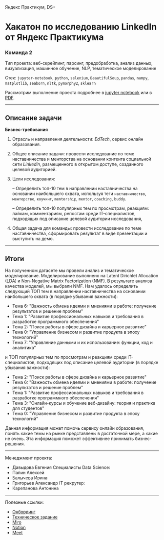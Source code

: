 Яндекс Практикум, DS+

# Хакатон по исследованию LinkedIn от Яндекс Практикума

### Команда 2

Тип проекта: веб-скрейпинг, парсинг, предобработка, анализ данных, визуализация, машинное обучение, NLP, тематическое моделирование

Стек: `jupyter-notebook`, `python`, `selenium`, `BeautifulSoup`, `pandas`, `numpy`, `matplotlib`, `seaborn`, `nltk`, `pymorphy2`, `sklearn`

Рассмотрим выполнение проекта подробнее в [jupyter notebook](https://github.com/krasnoturinsk/linkedin_hackathon/blob/main/src/linkedin_mentoring_k2.ipynb) или в [PDF](https://github.com/krasnoturinsk/linkedin_hackathon/blob/main/linkedin_mentoring_k2.pdf).

---

## Описание задачи

**Бизнес-требования**

1. Отрасль и направления деятельности: _EdTech_, сервис онлайн образования.

2. Общее описание задачи: провести исследование по теме наставничества и менторства на основании контента социальной сети _Linkedin_, размещенного в открытом доступе, созданного целевой аудиторией.

3. Цели исследования:

	– Определить топ-10 тем в направлении наставничества на основании наибольшего охвата, используя теги `наставничество`, `менторство`, `коучинг`, `mentorship`, `mentor`, `coaching`, `buddy`.

	– Определить топ-10 популярных тем по просмотрам, реакциям: лайкам, комментариям, репостам среди IT-специалистов, подходящих под описание целевой аудитории исследования,

4. Общая задача для команды: провести исследование по теме наставничества, сформировать результат в виде презентации и выступить на демо.

---

## Итоги

На полученном датасете мы провели анализ и тематическое моделирование. Моделирование выполнено на Latent Dirichlet Allocation (LDA) и Non-Negative Matrix Factorization (NMF). В результате анализа качества моделей, мы выбрали NMF. Нам удалось определить следующий ТОП тем в направлении наставничества на основании наибольшего охвата (в порядке убывания важности):

- Тема 6: "Важность обмена идеями и мнениями в работе: получение результатов и решение проблем"
- Тема 1: "Развитие профессиональных навыков и требования в разработке программного обеспечения"
- Тема 2: "Поиск работы в сфере дизайна и карьерное развитие"
- Тема 0: "Управление бизнесом и развитие продукта в эпоху технологий"
- Тема 7: "Управление данными и их использование: функции, код и аналитика"

и ТОП популярных тем по просмотрам и реакциям среди IT-специалистов, подходящих под описание целевой аудитории (в порядке убывания важности):

- Тема 2: "Поиск работы в сфере дизайна и карьерное развитие"
- Тема 6: "Важность обмена идеями и мнениями в работе: получение результатов и решение проблем"
- Тема 1: "Развитие профессиональных навыков и требования в разработке программного обеспечения"
- Тема 3: "Онлайн-курсы и обучение веб-дизайну: теория и практика для студентов"
- Тема 0: "Управление бизнесом и развитие продукта в эпоху технологий"

Данная информация может помочь сервису онлайн образования, понять какие темы на рынке представлены в достаточной мере, а какие не очень. Эта информация поможет эффективнее принимать бизнес-решения.

---

Менеджмент проекта:
- Давыдова Евгения
Специалисты Data Science:
- Папин Алексей
- Балычева Ирина
- Григорьев Александр
IT рекрутер:
- Карепанова Антонина

---

Полезные ссылки:
- [Онбординг](https://prairie-parade-285.notion.site/f7191f19dd274dce8fc779d0a6c694d7)
- [Техническое задание](https://disk.yandex.ru/i/v1DkojBTIBFN8A)
- [Miro](https://miro.com/app/board/uXjVM8HRZOU=/)
- [Notion](https://www.notion.so/Linkedin-f2e0a6168376473b8a71dfbd21629976?pvs=4)
- [Meet](https://meet.google.com/xch-zodw-xaa)
